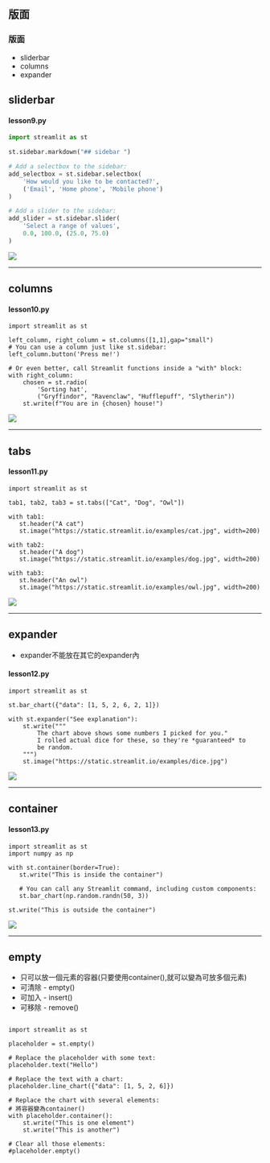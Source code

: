 ## 版面
### 版面
- sliderbar
- columns
- expander

## sliderbar
#### lesson9.py

```python
import streamlit as st

st.sidebar.markdown("## sidebar ")

# Add a selectbox to the sidebar:
add_selectbox = st.sidebar.selectbox(
    'How would you like to be contacted?',
    ('Email', 'Home phone', 'Mobile phone')
)

# Add a slider to the sidebar:
add_slider = st.sidebar.slider(
    'Select a range of values',
    0.0, 100.0, (25.0, 75.0)
)
```

![](./images/pic9.png)

---

## columns

#### lesson10.py

```
import streamlit as st

left_column, right_column = st.columns([1,1],gap="small")
# You can use a column just like st.sidebar:
left_column.button('Press me!')

# Or even better, call Streamlit functions inside a "with" block:
with right_column:
    chosen = st.radio(
        'Sorting hat',
        ("Gryffindor", "Ravenclaw", "Hufflepuff", "Slytherin"))
    st.write(f"You are in {chosen} house!")

```

![](./images/pic10.png)

---

## tabs
#### lesson11.py

```
import streamlit as st

tab1, tab2, tab3 = st.tabs(["Cat", "Dog", "Owl"])

with tab1:
   st.header("A cat")
   st.image("https://static.streamlit.io/examples/cat.jpg", width=200)

with tab2:
   st.header("A dog")
   st.image("https://static.streamlit.io/examples/dog.jpg", width=200)

with tab3:
   st.header("An owl")
   st.image("https://static.streamlit.io/examples/owl.jpg", width=200)
```

![](./images/pic11.png)

---

## expander
- expander不能放在其它的expander內

#### lesson12.py


```
import streamlit as st

st.bar_chart({"data": [1, 5, 2, 6, 2, 1]})

with st.expander("See explanation"):
    st.write("""
        The chart above shows some numbers I picked for you."
        I rolled actual dice for these, so they're *guaranteed* to
        be random.
    """)
    st.image("https://static.streamlit.io/examples/dice.jpg")
```

![](./images/pic12.png)

---

## container
#### lesson13.py

```
import streamlit as st
import numpy as np

with st.container(border=True):
   st.write("This is inside the container")

   # You can call any Streamlit command, including custom components:
   st.bar_chart(np.random.randn(50, 3))

st.write("This is outside the container")
```

![](./images/pic13.png)

---

## empty
- 只可以放一個元素的容器(只要使用container(),就可以變為可放多個元素)
- 可清除 - empty()
- 可加入 - insert()
- 可移除 - remove()

```

import streamlit as st

placeholder = st.empty()

# Replace the placeholder with some text:
placeholder.text("Hello")

# Replace the text with a chart:
placeholder.line_chart({"data": [1, 5, 2, 6]})

# Replace the chart with several elements:
# 將容器變為container()
with placeholder.container():
    st.write("This is one element")
    st.write("This is another")

# Clear all those elements:
#placeholder.empty()
```


